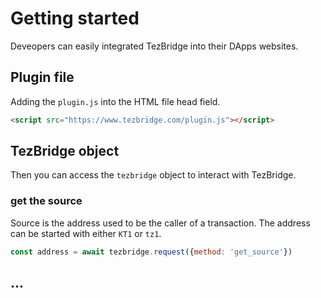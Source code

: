 # Getting started

Deveopers can easily integrated TezBridge into their DApps websites.

## Plugin file

Adding the `plugin.js` into the HTML file head field.
```html
<script src="https://www.tezbridge.com/plugin.js"></script>
```
## TezBridge object

Then you can access the `tezbridge` object to interact with TezBridge.

### get the source
Source is the address used to be the caller of a transaction. The address can be started with either `KT1` or `tz1`.

```javascript
const address = await tezbridge.request({method: 'get_source'})
```

## ...